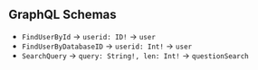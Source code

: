 ## GraphQL Schemas

- `FindUserById` -> `userid: ID!` -> `user`
- `FindUserByDatabaseID` -> `userid: Int!` -> `user`
- `SearchQuery` -> `query: String!, len: Int!` -> `questionSearch`